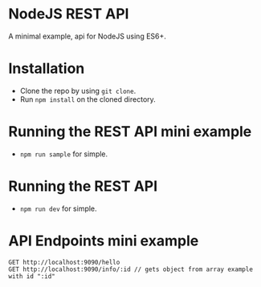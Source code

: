 # NodeJS REST API

A minimal example, api for NodeJS using ES6+.

# Installation

* Clone the repo by using ```git clone```.
* Run ```npm install``` on the cloned directory.

# Running the REST API mini example

* ```npm run sample``` for simple.

# Running the REST API

* ```npm run dev``` for simple.

# API Endpoints mini example

```
GET http://localhost:9090/hello
GET http://localhost:9090/info/:id // gets object from array example with id ":id"
```
